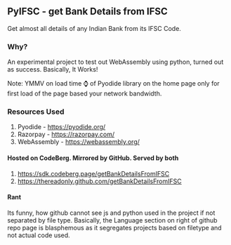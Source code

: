 ## PyIFSC - get Bank Details from IFSC
Get almost all details of any Indian Bank from its IFSC Code.

### Why?
An experimental project to test out WebAssembly using python,
turned out as success. Basically, It Works!

Note: YMMV on load time ⌚ of Pyodide library on the home
page only for first load of the page based your network bandwidth.

### Resources Used
1. Pyodide - https://pyodide.org/
2. Razorpay - https://razorpay.com/
3. WebAssembly - https://webassembly.org/

#### Hosted on CodeBerg. Mirrored by GitHub. Served by both
1. https://sdk.codeberg.page/getBankDetailsFromIFSC
2. https://thereadonly.github.com/getBankDetailsFromIFSC

#### Rant
Its funny, how github cannot see js and python used in the project
if not separated by file type. Basically, the Language section on
right of github repo page is blasphemous as it segregates projects
based on filetype and not actual code used.
